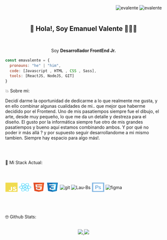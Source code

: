 <div align="right">
<img src="https://img.shields.io/github/followers/emavalente?color=pink&logo=github&style=for-the-badge" alt="evalente"> 
<img src="https://img.shields.io/github/watchers/emavalente/emavalente?color=pink&logo=github&style=for-the-badge" alt="evalente" />
</div>
<br> 

<p align="center" width="300">
   <h2 align="center">👋 Hola!, Soy Emanuel Valente 👨🏻‍💻</h2>
</p>
 <br> 
 <p align="center">Soy <strong>Desarrollador FrontEnd Jr.</strong></p>

```javascript
const emavalente = {
  pronouns: "he" | "him",
  code: [Javascript , HTML , CSS , Sass],
  tools: [ReactJS, NodeJS, GIT]
}
```
<p width="300">💥 Sobre mi:</p>
<p align="left">
Decidí darme la oportunidad de dedicarme a lo que realmente me gusta, y en ello combinar algunas cualidades de mi.. que mejor que haberme decidido por el Frontend.
Uno de mis pasatiempos siempre fue el dibujo, el arte, desde muy pequeño, lo que me da un detalle y destreza para el diseño. El gusto por la informática siempre fue otro de mis grandes pasatiempos y bueno aquí estamos combinando ambos.
Y por qué no poder ir más allá ? y por supuesto seguir desarrollandome a mi mismo tambien. Siempre hay espacio para algo más!.
</p>

<br>
<br>

<p width="300">💫 Mi Stack Actual:</p>

#

<p align="left">
 <div style="display: inline_block"><br>
  <img align="center" alt="Lau-Js" height="30" width="40" src="https://raw.githubusercontent.com/devicons/devicon/master/icons/javascript/javascript-plain.svg"> 
  <img align="center" alt="Lau-React" height="30" width="40" src="https://raw.githubusercontent.com/devicons/devicon/master/icons/react/react-original.svg">
  <img align="center" alt="Rafa-HTML" height="30" width="40" src="https://raw.githubusercontent.com/devicons/devicon/master/icons/html5/html5-original.svg">
  <img align="center" alt="Rafa-CSS" height="30" width="40" src="https://raw.githubusercontent.com/devicons/devicon/master/icons/css3/css3-original.svg">
  <img align="center"src="https://www.vectorlogo.zone/logos/git-scm/git-scm-icon.svg" alt="git" width="40" height="30"/>
  <img align="center" alt="Lau-Bs"  height="30" width="40"src="https://cdn.jsdelivr.net/gh/devicons/devicon/icons/bootstrap/bootstrap-plain-wordmark.svg" />
 
  <img align="center" src="https://raw.githubusercontent.com/devicons/devicon/master/icons/photoshop/photoshop-line.svg" alt="photoshop" width="40" height="30"/>
  <img align="center" src="https://www.vectorlogo.zone/logos/figma/figma-icon.svg" alt="figma" width="40" height="30"/>
</div>
</p>
<br>

#

<p width="300">🤓 Github Stats:</p>
<br>
<div align="center">
  <a href="https://github.com/emavalente/emavalente">
  <img height="150em" src="https://github-readme-stats.vercel.app/api?username=emavalente&show_icons=true&theme=dracula&include_all_commits=true&count_private=true"/>
  <img height="150em" src="https://github-readme-stats.vercel.app/api/top-langs/?username=emavalente&layout=compact&langs_count=7&theme=dracula"/>
</div>
<br> 
<!--
**emavalente/emavalente** is a ✨ _special_ ✨ repository because its `README.md` (this file) appears on your GitHub profile. --!>


